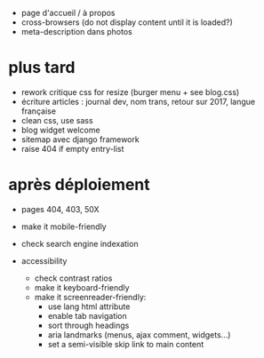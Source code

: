 * page d'accueil / à propos
* cross-browsers (do not display content until it is loaded?)
* meta-description dans photos

# plus tard
* rework critique css for resize (burger menu + see blog.css)
* écriture articles : journal dev, nom trans, retour sur 2017, langue française
* clean css, use sass
* blog widget welcome
* sitemap avec django framework
* raise 404 if empty entry-list

# après déploiement
* pages 404, 403, 50X
* make it mobile-friendly
* check search engine indexation

* accessibility
  * check contrast ratios
  * make it keyboard-friendly
  * make it screenreader-friendly:
    * use lang html attribute
    * enable tab navigation
    * sort through headings
    * aria landmarks (menus, ajax comment, widgets...)
    * set a semi-visible skip link to main content
